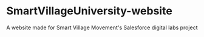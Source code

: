 # SmartVillageUniversity-website
A website made for Smart Village Movement's Salesforce digital labs project
